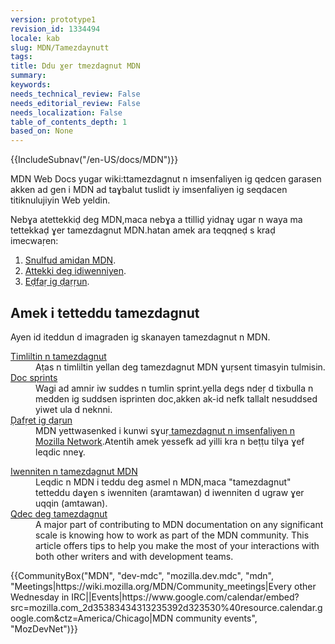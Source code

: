 ```yaml
---
version: prototype1
revision_id: 1334494
locale: kab
slug: MDN/Tamezdaynutt
tags: 
title: Ddu ɣer tmezdagnut MDN
summary: 
keywords: 
needs_technical_review: False
needs_editorial_review: False
needs_localization: False
table_of_contents_depth: 1
based_on: None
---
```

<div>{{IncludeSubnav("/en-US/docs/MDN")}}</div>

<div class="summary">
<p>MDN Web Docs yugar wiki:ttamezdagnut n imsenfaliyen ig qedcen garasen akken ad gen i MDN ad taɣbalut tuslidt iy imsenfaliyen ig seqdacen titiknulujiyin Web yeldin.</p>
</div>

<p>Nebɣa atettekkiḍ deg MDN,maca nebɣa a ttilliḍ yidnaɣ ugar n waya ma tettekkaḍ ɣer tamezdagnut MDN.hatan amek ara teqqneḍ s kraḍ imecwaṛen:</p>

<ol>
 <li><a href="/en-US/docs/MDN/Contribute/Howto/Create_an_MDN_account">Snulfud amidan MDN</a>.</li>
 <li><a href="/en-US/docs/MDN/Community/Conversations">Attekki deg idiwenniyen</a>.</li>
 <li><a href="/en-US/docs/MDN/Community/Whats_happening">Eḍfaṛ ig ḍaṛṛun</a>.</li>
</ol>

<h2 id="Amek_i_tetteddu_tamezdagnut">Amek i tetteddu tamezdagnut</h2>

<p>Ayen id iteddun d imagraden ig skanayen tamezdagnut n MDN.</p>

<div class="row topicpage-table">
<div class="section">
<dl>
 <dt class="landingPageList"><a href="https://developer.mozilla.org/en-US/docs/MDN/Community/Roles">Timliltin n tamezdagnut</a></dt>
 <dd class="landingPageList">Aṭas n timliltin yellan deg tamezdagnut MDN ɣuṛsent timasyin tulmisin.</dd>
 <dt class="landingPageList"><a href="/en-US/docs/MDN/Community/Doc_sprints">Doc sprints</a></dt>
 <dd class="landingPageList">Wagi ad amnir iw suddes n tumlin sprint.yella degs ndeṛ d tixbulla n medden ig suddsen isprinten doc,akken ak-id nefk tallalt nesuddsed yiwet ula d neknni.</dd>
 <dt class="landingPageList"><a href="https://developer.mozilla.org/en-US/docs/MDN/Community/Whats_happening">Ḍafṛet ig ḍaṛun</a></dt>
 <dd class="landingPageList">MDN yettwasenked i kunwi sɣuṛ<a href="https://wiki.mozilla.org/MDN"> tamezdagnut n imsenfaliyen n Mozilla Network</a>.Atentih amek yessefk ad yilli kra n beṭṭu tilɣa ɣef leqdic nneɣ.</dd>
</dl>

<dl>
</dl>
</div>

<div class="section">
<dl>
 <dt class="landingPageList"><a href="/en-US/docs/MDN/Community/Conversations">Iwenniten n tamezdagnut MDN </a></dt>
 <dd class="landingPageList">Leqdic n MDN i teddu deg asmel n MDN,maca "tamezdagnut" tetteddu daɣen s iwenniten (aramtawan) d iwenniten d ugraw ɣer uqqin (amtawan).</dd>
 <dt class="landingPageList"><a href="https://developer.mozilla.org/en-US/docs/MDN/Community/Working_in_community">Qdec deg tamezdagnut </a></dt>
 <dd class="landingPageList">A major part of contributing to MDN documentation on any significant scale is knowing how to work as part of the MDN community. This article offers tips to help you make the most of your interactions with both other writers and with development teams.</dd>
</dl>
</div>
</div>

<p>{{CommunityBox("MDN", "dev-mdc", "mozilla.dev.mdc", "mdn", "Meetings|https://wiki.mozilla.org/MDN/Community_meetings|Every other Wednesday in IRC||Events|https://www.google.com/calendar/embed?src=mozilla.com_2d35383434313235392d323530%40resource.calendar.google.com&amp;ctz=America/Chicago|MDN community events", "MozDevNet")}}&nbsp;</p>

